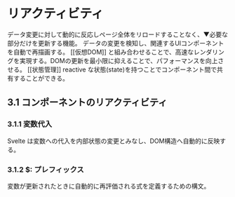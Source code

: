 # リアクティビティ

データ変更に対して動的に反応しページ全体をリロードすることなく、▼必要な部分だけを更新する機能。
データの変更を検知し、関連するUIコンポーネントを自動で再描画する。
[[仮想DOM]] と組み合わせることで、高速なレンダリングを実現する。DOMの更新を最小限に抑えることで、パフォーマンスを向上させる。
[[状態管理]] reactive な状態(state)を持つことでコンポーネント間で共有することができる。

## 3.1 コンポーネントのリアクティビティ

### 3.1.1 変数代入

Svelte は変数への代入を内部状態の変更とみなし、DOM構造へ自動的に反映する。

### 3.1.2 $: プレフィックス

変数が更新されたときに自動的に再評価される式を定義するための構文。

